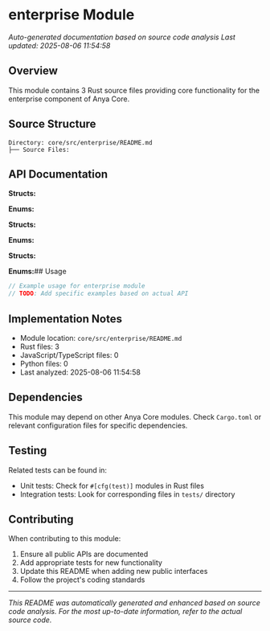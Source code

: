 # enterprise Module

*Auto-generated documentation based on source code analysis*
*Last updated: 2025-08-06 11:54:58*

## Overview

This module contains 3 Rust source files providing core functionality for the enterprise component of Anya Core.

## Source Structure

```
Directory: core/src/enterprise/README.md
├── Source Files:
```

## API Documentation

**Structs:**

**Enums:**

**Structs:**

**Enums:**

**Structs:**

**Enums:**## Usage

```rust
// Example usage for enterprise module
// TODO: Add specific examples based on actual API
```

## Implementation Notes

- Module location: `core/src/enterprise/README.md`
- Rust files: 3
- JavaScript/TypeScript files: 0
- Python files: 0
- Last analyzed: 2025-08-06 11:54:58

## Dependencies

This module may depend on other Anya Core modules. Check `Cargo.toml` or relevant configuration files for specific dependencies.

## Testing

Related tests can be found in:

- Unit tests: Check for `#[cfg(test)]` modules in Rust files
- Integration tests: Look for corresponding files in `tests/` directory

## Contributing

When contributing to this module:

1. Ensure all public APIs are documented
2. Add appropriate tests for new functionality
3. Update this README when adding new public interfaces
4. Follow the project's coding standards

---
*This README was automatically generated and enhanced based on source code analysis.*
*For the most up-to-date information, refer to the actual source code.*

